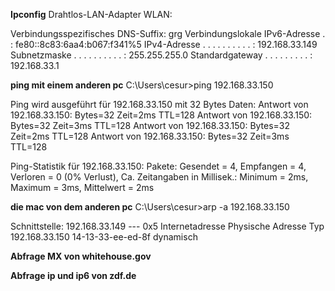 **Ipconfig**
Drahtlos-LAN-Adapter WLAN:

   Verbindungsspezifisches DNS-Suffix: grg
   Verbindungslokale IPv6-Adresse  . : fe80::8c83:6aa4:b067:f341%5
   IPv4-Adresse  . . . . . . . . . . : 192.168.33.149
   Subnetzmaske  . . . . . . . . . . : 255.255.255.0
   Standardgateway . . . . . . . . . : 192.168.33.1

**ping mit einem anderen pc**
C:\Users\cesur>ping 192.168.33.150

Ping wird ausgeführt für 192.168.33.150 mit 32 Bytes Daten:
Antwort von 192.168.33.150: Bytes=32 Zeit=2ms TTL=128
Antwort von 192.168.33.150: Bytes=32 Zeit=3ms TTL=128
Antwort von 192.168.33.150: Bytes=32 Zeit=2ms TTL=128
Antwort von 192.168.33.150: Bytes=32 Zeit=3ms TTL=128

Ping-Statistik für 192.168.33.150:
    Pakete: Gesendet = 4, Empfangen = 4, Verloren = 0
    (0% Verlust),
Ca. Zeitangaben in Millisek.:
    Minimum = 2ms, Maximum = 3ms, Mittelwert = 2ms

**die mac von dem anderen pc**
C:\Users\cesur>arp -a 192.168.33.150

Schnittstelle: 192.168.33.149 --- 0x5
  Internetadresse       Physische Adresse     Typ
  192.168.33.150        14-13-33-ee-ed-8f     dynamisch

**Abfrage MX von whitehouse.gov**

**Abfrage ip und ip6 von zdf.de**

